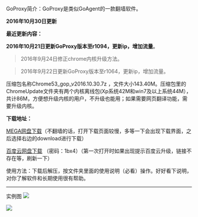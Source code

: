 GoProxy简介：GoProxy是类似GoAgent的一款翻墙软件。

**2016年10月30日更新**

**最近更新内容：**

**2016年10月21日更新GoProxy版本至r1094，更新ip，增加流量**。

> 2016年9月24日修正chrome内核升级方法。

> 2016年9月22日更新GoProxy版本至r1064，更新ip，增加流量。

压缩包名称Chrome53_gop_v2016.10.30.7z ，文件大小143.40M。压缩包里的ChromeUpdate文件夹有两个内核离线包(Xp系统42M和win7及以上系统44M），共计86M，方便想升级内核的用户，不升级也能用；如果需要网页翻译功能，需要升级内核。

**下载地址：**

[MEGA网盘下载](https://mega.nz/#!B5IgnYqD!_6plLpfyL4n9Pgq0nDxz_jHlHVZm9CScKzM9b5G2Kv8)（不翻墙的话，打开下载页面较慢，多等一下会出现下载界面，之后选择右边的download进行下载）

[百度云网盘下载](http://pan.baidu.com/s/1i5obz4T) （密码：1bx4）（第一次打开时如果出现提示百度云升级，链接不存在等，刷新一下）



使用方法：下载后解压，按文件夹里面的使用说明（必看）操作。好好看下说明，对你了解软件和长期使用很有帮助。

***
实例图
![](https://raw.githubusercontent.com/Alvin9999/pac2/master/goagent综合版使用1.png)

![](https://raw.githubusercontent.com/Alvin9999/pac2/master/GOP1.png)